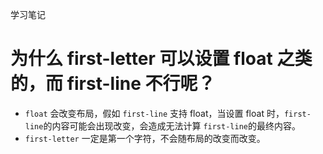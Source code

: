 学习笔记

# 为什么 first-letter 可以设置 float 之类的，而 first-line 不行呢？

- `float` 会改变布局，假如 `first-line` 支持 float，当设置 float 时，`first-line`的内容可能会出现改变，会造成无法计算 `first-line`的最终内容。
- `first-letter` 一定是第一个字符，不会随布局的改变而改变。
